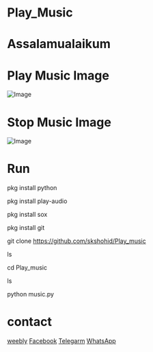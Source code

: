 # Play_Music

# Assalamualaikum
# Play Music Image

![Image](https://user-images.githubusercontent.com/122220484/221755724-308f7446-75f9-4009-b98e-2c6f27eec1f1.jpg)

# Stop Music Image
![Image](https://user-images.githubusercontent.com/122220484/221756332-8b9d40e9-3670-40de-9fb9-34e62b5af350.jpg)


# Run

pkg install python

pkg install play-audio

pkg install sox

pkg install git

git clone https://github.com/skshohid/Play_music

ls

cd Play_music

ls

python music.py


# contact
[weebly](https://sk-officialltm.weebly.com)
[Facebook](https://web.facebook.com/skshohids0337)
[Telegarm](https://t.me/skofficialltm)
[WhatsApp](https://chat.whatsapp.com/KuRAdn1XDbgGW8SDT2K2Hg)
